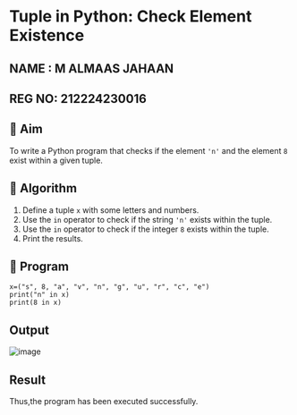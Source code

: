 # Tuple in Python: Check Element Existence
## NAME : M ALMAAS JAHAAN
## REG NO: 212224230016
## 🎯 Aim
To write a Python program that checks if the element `'n'` and the element `8` exist within a given tuple.

## 🧠 Algorithm
1. Define a tuple `x` with some letters and numbers.
2. Use the `in` operator to check if the string `'n'` exists within the tuple.
3. Use the `in` operator to check if the integer `8` exists within the tuple.
4. Print the results.

## 🧾 Program
```
x=("s", 8, "a", "v", "n", "g", "u", "r", "c", "e") 
print("n" in x) 
print(8 in x)
```
## Output
![image](https://github.com/user-attachments/assets/bea47d3e-3057-48b4-891d-c6a93e5199e5)

## Result
Thus,the program has been executed successfully.

